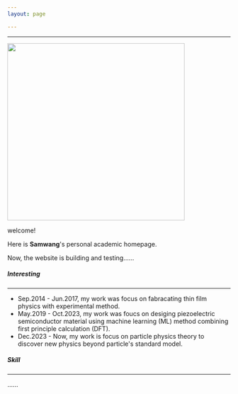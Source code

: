 ```yaml
---
layout: page

---
```


___________



<img src="https://hellotosamwang.github.io/samwang_old.jpg" class="floatpic" width="400" height="400">

welcome!

Here is **Samwang**'s personal academic homepage.

Now, the website is building and testing......

##### Interesting
______________
- Sep.2014 - Jun.2017, my work was focus on fabracating thin film physics with experimental method.
- May.2019 - Oct.2023, my work was foucs on desiging piezoelectric semiconductor material using machine learning (ML) method combining first principle calculation (DFT).
- Dec.2023 - Now, my work is focus on particle physics theory to discover new physics beyond particle's standard model.

##### Skill
___________
......
